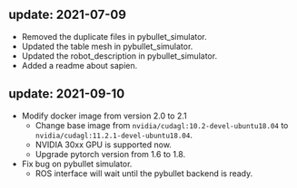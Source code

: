 ## update: 2021-07-09
- Removed the duplicate files in pybullet_simulator.
- Updated the table mesh in pybullet_simulator.
- Updated the robot_description in pybullet_simulator.
- Added a readme about sapien.

## update: 2021-09-10
- Modify docker image from version 2.0 to 2.1
    - Change base image from `nvidia/cudagl:10.2-devel-ubuntu18.04` to `nvidia/cudagl:11.2.1-devel-ubuntu18.04`.
    - NVIDIA 30xx GPU is supported now.
    - Upgrade pytorch version from 1.6 to 1.8.
- Fix bug on pybullet simulator.
    - ROS interface will wait until the pybullet backend is ready.
